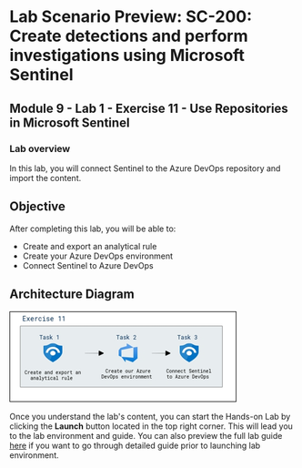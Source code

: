 # Lab Scenario Preview: SC-200: Create detections and perform investigations using Microsoft Sentinel

## Module 9 - Lab 1 - Exercise 11 - Use Repositories in Microsoft Sentinel

### Lab overview

In this lab, you will connect Sentinel to the Azure DevOps repository and import the content.

## Objective
  
After completing this lab, you will be able to:

- Create and export an analytical rule
- Create your Azure DevOps environment
- Connect Sentinel to Azure DevOps
  
## Architecture Diagram

   ![](media/sc200mod7ex11.png)

Once you understand the lab's content, you can start the Hands-on Lab by clicking the **Launch** button located in the top right corner. This will lead you to the lab environment and guide. You can also preview the full lab guide [here](https://experience.cloudlabs.ai/#/labguidepreview/4b9b75e4-2805-4c4f-9b90-408c75761b79) if you want to go through detailed guide prior to launching lab environment.



